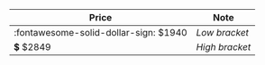 | Price | Note    |
|-------|---------|
| :fontawesome-solid-dollar-sign: $1940 | _Low bracket_ |
| :heavy_dollar_sign: $2849 | _High bracket_ |

